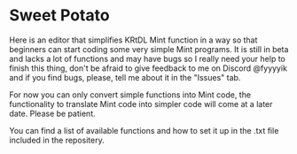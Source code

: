 # Sweet Potato

Here is an editor that simplifies KRtDL Mint function in a way so that beginners can start coding some very simple Mint programs.
It is still in beta and lacks a lot of functions and may have bugs so I really need your help to finish this thing, don't be afraid to give feedback to me on Discord @fyyyyik and if you find bugs, please, tell me about it in the "Issues" tab.

For now you can only convert simple functions into Mint code, the functionality to translate Mint code into simpler code will come at a later date. Please be patient.

You can find a list of available functions and how to set it up in the .txt file included in the repositery.
